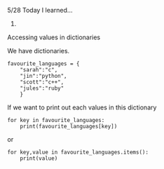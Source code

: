 5/28 Today I learned...

1.

Accessing values in dictionaries

We have dictionaries.
```
favourite_languages = {
    "sarah":"c",
    "jin":"python",
    "scott":"c++",
    "jules":"ruby"
    } 
```
If we want to print out each values in this dictionary
```
for key in favourite_languages:
    print(favourite_languages[key])
```
or
```
for key,value in favourite_languages.items():
    print(value)
```
